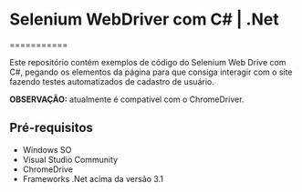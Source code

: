 # Selenium WebDriver com C# | .Net
===========

Este repositório contém exemplos de código do Selenium Web Drive com C#, pegando os elementos da página para que consiga interagir com o site fazendo testes automatizados de cadastro de usuário.

**OBSERVAÇÃO:** atualmente é compatível com o ChromeDriver.

## Pré-requisitos
- Windows SO
- Visual Studio Community
- ChromeDrive
- Frameworks .Net acima da versão 3.1

